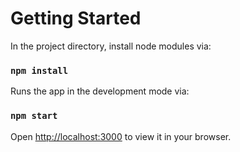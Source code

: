 # Getting Started
In the project directory, install node modules via:

### `npm install`

Runs the app in the development mode via:

### `npm start`

Open [http://localhost:3000](http://localhost:3000) to view it in your browser.






